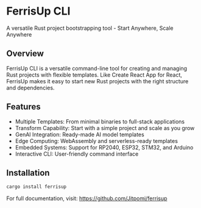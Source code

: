 # FerrisUp CLI

A versatile Rust project bootstrapping tool - Start Anywhere, Scale Anywhere

## Overview

FerrisUp CLI is a versatile command-line tool for creating and managing Rust projects with flexible templates. Like Create React App for React, FerrisUp makes it easy to start new Rust projects with the right structure and dependencies.

## Features

- Multiple Templates: From minimal binaries to full-stack applications
- Transform Capability: Start with a simple project and scale as you grow
- GenAI Integration: Ready-made AI model templates
- Edge Computing: WebAssembly and serverless-ready templates
- Embedded Systems: Support for RP2040, ESP32, STM32, and Arduino
- Interactive CLI: User-friendly command interface

## Installation

```bash
cargo install ferrisup
```

For full documentation, visit: https://github.com/Jitpomi/ferrisup
